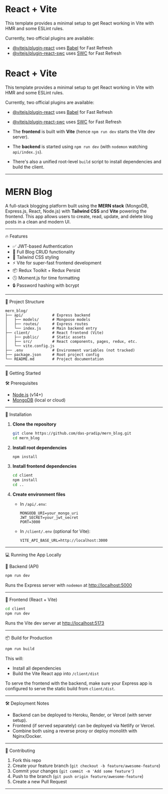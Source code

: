 # React + Vite

This template provides a minimal setup to get React working in Vite with HMR and some ESLint rules.

Currently, two official plugins are available:

- [@vitejs/plugin-react](https://github.com/vitejs/vite-plugin-react/blob/main/packages/plugin-react/README.md) uses [Babel](https://babeljs.io/) for Fast Refresh
- [@vitejs/plugin-react-swc](https://github.com/vitejs/vite-plugin-react-swc) uses [SWC](https://swc.rs/) for Fast Refresh
# React + Vite

This template provides a minimal setup to get React working in Vite with HMR and some ESLint rules.

Currently, two official plugins are available:

- [@vitejs/plugin-react](https://github.com/vitejs/vite-plugin-react/blob/main/packages/plugin-react/README.md) uses [Babel](https://babeljs.io/) for Fast Refresh
- [@vitejs/plugin-react-swc](https://github.com/vitejs/vite-plugin-react-swc) uses [SWC](https://swc.rs/) for Fast Refresh


- The **frontend** is built with **Vite** (hence `npm run dev` starts the Vite dev server).
- The **backend** is started using `npm run dev` (with `nodemon` watching `api/index.js`).
- There's also a unified root-level `build` script to install dependencies and build the client.


---

# MERN Blog

A full-stack blogging platform built using the **MERN stack** (MongoDB, Express.js, React, Node.js) with **Tailwind CSS** and **Vite** powering the frontend. This app allows users to create, read, update, and delete blog posts in a clean and modern UI.

---

 🔥 Features

- ✅ JWT-based Authentication
- 📝 Full Blog CRUD functionality
- 🎨 Tailwind CSS styling
- ⚡ Vite for super-fast frontend development
- 📦 Redux Toolkit + Redux Persist
- 🕓 Moment.js for time formatting
- 🔒 Password hashing with bcrypt

---

 🧩 Project Structure

```
mern_blog/
├── api/             # Express backend
│   ├── models/      # Mongoose models
│   ├── routes/      # Express routes
│   └── index.js     # Main backend entry
├── client/          # React frontend (Vite)
│   ├── public/      # Static assets
│   ├── src/         # React components, pages, redux, etc.
│   └── vite.config.js
├── .env             # Environment variables (not tracked)
├── package.json     # Root project config
└── README.md        # Project documentation
```
---

 🚀 Getting Started

 🛠 Prerequisites

- [Node.js](https://nodejs.org/) (v14+)
- [MongoDB](https://www.mongodb.com/) (local or cloud)

---

🔧 Installation

1. **Clone the repository**

   ```bash
   git clone https://github.com/das-pradip/mern_blog.git
   cd mern_blog
   ```

2. **Install root dependencies**

   ```bash
   npm install
   ```

3. **Install frontend dependencies**

   ```bash
   cd client
   npm install
   cd ..
   ```

4. **Create environment files**

   - In `/api/.env`:

     ```
     MONGODB_URI=your_mongo_uri
     JWT_SECRET=your_jwt_secret
     PORT=3000
     ```

   - In `/client/.env` (optional for Vite):

     ```
     VITE_API_BASE_URL=http://localhost:3000
     ```

---

 💻 Running the App Locally

 🧠 Backend (API)

```bash
npm run dev
```

Runs the Express server with `nodemon` at [http://localhost:5000](http://localhost:3000)

---

 🎨 Frontend (React + Vite)

```bash
cd client
npm run dev
```

Runs the Vite dev server at [http://localhost:5173](http://localhost:5173)

---

📦 Build for Production

```bash
npm run build
```

This will:
- Install all dependencies
- Build the Vite React app into `/client/dist`

To serve the frontend with the backend, make sure your Express app is configured to serve the static build from `client/dist`.

---

 🛠 Deployment Notes

- Backend can be deployed to Heroku, Render, or Vercel (with server setup).
- Frontend (if served separately) can be deployed via Netlify or Vercel.
- Combine both using a reverse proxy or deploy monolith with Nginx/Docker.

---

 🤝 Contributing

1. Fork this repo
2. Create your feature branch (`git checkout -b feature/awesome-feature`)
3. Commit your changes (`git commit -m 'Add some feature'`)
4. Push to the branch (`git push origin feature/awesome-feature`)
5. Create a new Pull Request

---
